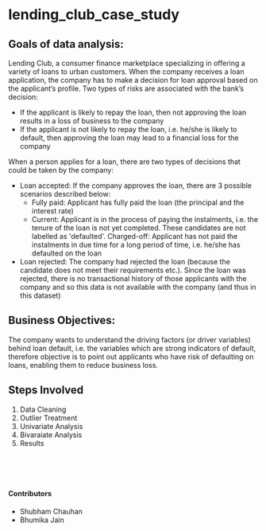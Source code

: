 # lending_club_case_study

## Goals of data analysis:

Lending Club, a consumer finance marketplace specializing in offering a variety of loans to urban customers. When the company receives a loan application, the company has to make a decision for loan approval based on the applicant’s profile. Two types of risks are associated with the bank’s decision:
* If the applicant is likely to repay the loan, then not approving the loan results in a loss of business to the company
* If the applicant is not likely to repay the loan, i.e. he/she is likely to default, then approving the loan may lead to a financial loss for the company
 
When a person applies for a loan, there are two types of decisions that could be taken by the company:
* Loan accepted: If the company approves the loan, there are 3 possible scenarios described below:
  * Fully paid: Applicant has fully paid the loan (the principal and the interest rate)
  * Current: Applicant is in the process of paying the instalments, i.e. the tenure of the loan is not yet completed. These candidates are not labelled as 'defaulted'.
Charged-off: Applicant has not paid the instalments in due time for a long period of time, i.e. he/she has defaulted on the loan
* Loan rejected: The company had rejected the loan (because the candidate does not meet their requirements etc.). Since the loan was rejected, there is no transactional history of those applicants with the company and so this data is not available with the company (and thus in this dataset)

## Business Objectives:
The company wants to understand the driving factors (or driver variables) behind loan default, i.e. the variables which are strong indicators of default, therefore objective is to point out applicants who have risk of defaulting on loans, enabling them to reduce business loss.

## Steps Involved
1. Data Cleaning  
2. Outlier Treatment
3. Univariate Analysis
4. Bivaraiate Analysis
5. Results   
<br>
<br>
<br>

#### Contributors
- Shubham Chauhan
- Bhumika Jain
